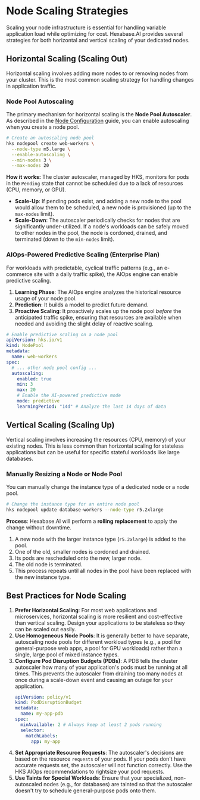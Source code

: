 # Node Scaling Strategies

Scaling your node infrastructure is essential for handling variable application load while optimizing for cost. Hexabase.AI provides several strategies for both horizontal and vertical scaling of your dedicated nodes.

## Horizontal Scaling (Scaling Out)

Horizontal scaling involves adding more nodes to or removing nodes from your cluster. This is the most common scaling strategy for handling changes in application traffic.

### Node Pool Autoscaling

The primary mechanism for horizontal scaling is the **Node Pool Autoscaler**. As described in the [Node Configuration](./configuration.md) guide, you can enable autoscaling when you create a node pool.

```bash
# Create an autoscaling node pool
hks nodepool create web-workers \
  --node-type m5.large \
  --enable-autoscaling \
  --min-nodes 3 \
  --max-nodes 20
```

**How it works:**
The cluster autoscaler, managed by HKS, monitors for pods in the `Pending` state that cannot be scheduled due to a lack of resources (CPU, memory, or GPU).

- **Scale-Up**: If pending pods exist, and adding a new node to the pool would allow them to be scheduled, a new node is provisioned (up to the `max-nodes` limit).
- **Scale-Down**: The autoscaler periodically checks for nodes that are significantly under-utilized. If a node's workloads can be safely moved to other nodes in the pool, the node is cordoned, drained, and terminated (down to the `min-nodes` limit).

### AIOps-Powered Predictive Scaling (Enterprise Plan)

For workloads with predictable, cyclical traffic patterns (e.g., an e-commerce site with a daily traffic spike), the AIOps engine can enable predictive scaling.

1.  **Learning Phase**: The AIOps engine analyzes the historical resource usage of your node pool.
2.  **Prediction**: It builds a model to predict future demand.
3.  **Proactive Scaling**: It proactively scales up the node pool _before_ the anticipated traffic spike, ensuring that resources are available when needed and avoiding the slight delay of reactive scaling.

```yaml
# Enable predictive scaling on a node pool
apiVersion: hks.io/v1
kind: NodePool
metadata:
  name: web-workers
spec:
  # ... other node pool config ...
  autoscaling:
    enabled: true
    min: 3
    max: 20
    # Enable the AI-powered predictive mode
    mode: predictive
    learningPeriod: "14d" # Analyze the last 14 days of data
```

## Vertical Scaling (Scaling Up)

Vertical scaling involves increasing the resources (CPU, memory) of your existing nodes. This is less common than horizontal scaling for stateless applications but can be useful for specific stateful workloads like large databases.

### Manually Resizing a Node or Node Pool

You can manually change the instance type of a dedicated node or a node pool.

```bash
# Change the instance type for an entire node pool
hks nodepool update database-workers --node-type r5.2xlarge
```

**Process**:
Hexabase.AI will perform a **rolling replacement** to apply the change without downtime.

1.  A new node with the larger instance type (`r5.2xlarge`) is added to the pool.
2.  One of the old, smaller nodes is cordoned and drained.
3.  Its pods are rescheduled onto the new, larger node.
4.  The old node is terminated.
5.  This process repeats until all nodes in the pool have been replaced with the new instance type.

## Best Practices for Node Scaling

1.  **Prefer Horizontal Scaling**: For most web applications and microservices, horizontal scaling is more resilient and cost-effective than vertical scaling. Design your applications to be stateless so they can be scaled out easily.
2.  **Use Homogeneous Node Pools**: It is generally better to have separate, autoscaling node pools for different workload types (e.g., a pool for general-purpose web apps, a pool for GPU workloads) rather than a single, large pool of mixed instance types.
3.  **Configure Pod Disruption Budgets (PDBs)**: A PDB tells the cluster autoscaler how many of your application's pods must be running at all times. This prevents the autoscaler from draining too many nodes at once during a scale-down event and causing an outage for your application.
    ```yaml
    apiVersion: policy/v1
    kind: PodDisruptionBudget
    metadata:
      name: my-app-pdb
    spec:
      minAvailable: 2 # Always keep at least 2 pods running
      selector:
        matchLabels:
          app: my-app
    ```
4.  **Set Appropriate Resource Requests**: The autoscaler's decisions are based on the resource `requests` of your pods. If your pods don't have accurate requests set, the autoscaler will not function correctly. Use the HKS AIOps recommendations to rightsize your pod requests.
5.  **Use Taints for Special Workloads**: Ensure that your specialized, non-autoscaled nodes (e.g., for databases) are tainted so that the autoscaler doesn't try to schedule general-purpose pods onto them.
